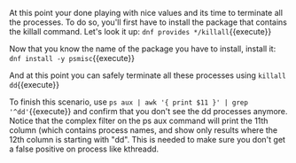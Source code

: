 At this point your done playing with nice values and its time to terminate all the processes. To do so, you'll first have to install the package that contains the killall command. Let's look it up: `dnf provides */killall`{{execute}}

Now that you know the name of the package you have to install, install it: `dnf install -y psmisc`{{execute}}

And at this point you can safely terminate all these processes using `killall dd`{{execute}}

To finish this scenario, use `ps aux | awk '{ print $11 }' | grep '^dd'`{{execute}} and confirm that you don't see the dd processes anymore. Notice that the complex filter on the ps aux command will print the 11th column (which contains process names, and show only results where the 12th column is starting with "dd". This is needed to make sure you don't get a false positive on process like kthreadd.
